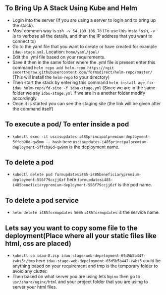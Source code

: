 ## To Bring Up A Stack Using Kube and Helm
* Login into the server (If you are using a server to login and to bring up the stack).
* Most common way is `ssh -v 54.189.106.70` (To use this install ssh, `-v` - Is to verbose all the details, and then the IP address that you want to connect to)
* Go to the yaml file that you want to create or have created for example `idau-stage.yml`. Location: `home/yaml/joel/`
* Edit the .yml file based on your requirements.
* Save it then in the same folder where the .yml file is present enter this command `helm repo add helm-repo https://<git secert>@raw.githubusercontent.com/formsdirect/helm-repo/master/` (This will install the `helm-repo` to your directory)
* Then start the stack by entering this command `helm install age-fix-idau helm-repo/fd-site -f idau-stage.yml` (Since we are in the same folder we say `idau-stage.yml` if we are in a another folder modify accordingly.
* Once it is started you can see the staging site (the link will be given after the command itself)

## To execute a pod/ To enter inside a pod
* `kubectl exec -it uscisupdates-i485principalpremium-deployment-5ffcb96d-qw9mm -- bash` here `uscisupdates-i485principalpremium-deployment-5ffcb96d-qw9mm` is the deployment name.

## To delete a pod
* `kubectl delete pod formupdatesi485-i485beneficiarypremium-deployment-556f79ccjj6zf` here `formupdatesi485-i485beneficiarypremium-deployment-556f79ccjj6zf` is the pod name.

## To delete a pod service
* `helm delete i485formupdates`  here `i485formupdates` is the service name.

## Lets say you want to copy some file to the deployment(Place where all your static files like html, css are placed)
* `kubectl cp idau-8.zip idau-stage-web-depeloyment-65d5b5b447-zwbs5:/tmp` here `idau-stage-web-depeloyment-65d5b5b447-zwbs5` could be anything based on your requirement and tmp is the temporary folder to avoid any clutter.
* Then based on what server you are using lets `Nginx` then go to `usr/share/nginx/html` and your project folder that you are using to server your html files.
